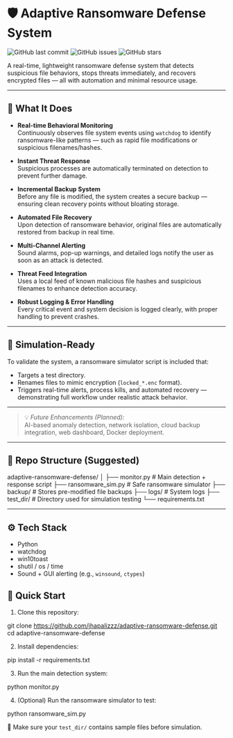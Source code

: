 # 🛡️ Adaptive Ransomware Defense System
![GitHub last commit](https://img.shields.io/github/last-commit/jhapalizzz/adaptive-ransomware-defense)
![GitHub issues](https://img.shields.io/github/issues/jhapalizzz/adaptive-ransomware-defense)
![GitHub stars](https://img.shields.io/github/stars/jhapalizzz/adaptive-ransomware-defense?style=social)


A real-time, lightweight ransomware defense system that detects suspicious file behaviors, stops threats immediately, and recovers encrypted files — all with automation and minimal resource usage.

---

## 🧠 What It Does

- **Real-time Behavioral Monitoring**  
  Continuously observes file system events using `watchdog` to identify ransomware-like patterns — such as rapid file modifications or suspicious filenames/hashes.

- **Instant Threat Response**  
  Suspicious processes are automatically terminated on detection to prevent further damage.

- **Incremental Backup System**  
  Before any file is modified, the system creates a secure backup — ensuring clean recovery points without bloating storage.

- **Automated File Recovery**  
  Upon detection of ransomware behavior, original files are automatically restored from backup in real time.

- **Multi-Channel Alerting**  
  Sound alarms, pop-up warnings, and detailed logs notify the user as soon as an attack is detected.

- **Threat Feed Integration**  
  Uses a local feed of known malicious file hashes and suspicious filenames to enhance detection accuracy.

- **Robust Logging & Error Handling**  
  Every critical event and system decision is logged clearly, with proper handling to prevent crashes.

---

## 🎯 Simulation-Ready

To validate the system, a ransomware simulator script is included that:

- Targets a test directory.
- Renames files to mimic encryption (`locked_*.enc` format).
- Triggers real-time alerts, process kills, and automated recovery — demonstrating full workflow under realistic attack behavior.

---

> 💡 *Future Enhancements (Planned):*  
> AI-based anomaly detection, network isolation, cloud backup integration, web dashboard, Docker deployment.

---

## 📁 Repo Structure (Suggested)

adaptive-ransomware-defense/
│
├── monitor.py # Main detection + response script
├── ransomware_sim.py # Safe ransomware simulator
├── backup/ # Stores pre-modified file backups
├── logs/ # System logs
├── test_dir/ # Directory used for simulation testing
└── requirements.txt



---

## ⚙️ Tech Stack

- Python
- watchdog
- win10toast
- shutil / os / time
- Sound + GUI alerting (e.g., `winsound`, `ctypes`)

  

## 🚀 Quick Start

1. Clone this repository:

git clone https://github.com/jhapalizzz/adaptive-ransomware-defense.git
cd adaptive-ransomware-defense


2. Install dependencies:

pip install -r requirements.txt

3. Run the main detection system:

python monitor.py


4. (Optional) Run the ransomware simulator to test:


python ransomware_sim.py

📝 Make sure your `test_dir/` contains sample files before simulation.

```
